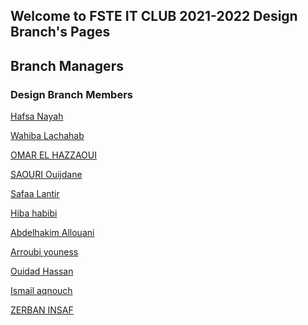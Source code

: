 ## Welcome to FSTE IT CLUB 2021-2022 Design Branch's Pages
<!---
You can use the [editor on GitHub](https://github.com/FSTEITCLUB/2122members/edit/gh-pages/index.md) to maintain and preview the content for your website in Markdown files.

Whenever you commit to this repository, GitHub Pages will run [Jekyll](https://jekyllrb.com/) to rebuild the pages in your site, from the content in your Markdown files.
--->

## Branch Managers
### Design Branch Members

[Hafsa Nayah](./hafsanayah.md)

[Wahiba Lachahab](./wahibalachahab.md)

[OMAR EL HAZZAOUI](./omarelhazzaoui.md)

[SAOURI Ouijdane](./saouriouijdane.md)

[Safaa Lantir](./safaalantir.md)

[Hiba habibi](./hibahabibi.md)

[Abdelhakim Allouani](./abdelhakimallouani.md)

[Arroubi youness](./arroubiyouness.md)

[Ouidad Hassan](./ouidadhassan.md)

[Ismail aqnouch](./ismailaqnouch.md)

[ZERBAN INSAF](./zerbaninsaf.md)

